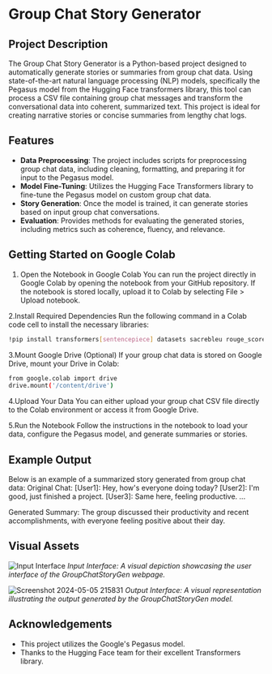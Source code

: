 # Group Chat Story Generator


## Project Description
The Group Chat Story Generator is a Python-based project designed to automatically generate stories or summaries from group chat data. Using state-of-the-art natural language processing (NLP) models, specifically the Pegasus model from the Hugging Face transformers library, this tool can process a CSV file containing group chat messages and transform the conversational data into coherent, summarized text. This project is ideal for creating narrative stories or concise summaries from lengthy chat logs.

## Features
- **Data Preprocessing**: The project includes scripts for preprocessing group chat data, including cleaning, formatting, and preparing it for input to the Pegasus model.
- **Model Fine-Tuning**: Utilizes the Hugging Face Transformers library to fine-tune the Pegasus model on custom group chat data.
- **Story Generation**: Once the model is trained, it can generate stories based on input group chat conversations.
- **Evaluation**: Provides methods for evaluating the generated stories, including metrics such as coherence, fluency, and relevance.

## Getting Started on Google Colab 
1. Open the Notebook in Google Colab
You can run the project directly in Google Colab by opening the notebook from your GitHub repository.
If the notebook is stored locally, upload it to Colab by selecting File > Upload notebook.

2.Install Required Dependencies
Run the following command in a Colab code cell to install the necessary libraries:
  ```bash
!pip install transformers[sentencepiece] datasets sacrebleu rouge_score py7zr -q
```
3.Mount Google Drive (Optional)
If your group chat data is stored on Google Drive, mount your Drive in Colab:

```bash
from google.colab import drive
drive.mount('/content/drive')
```

4.Upload Your Data
You can either upload your group chat CSV file directly to the Colab environment or access it from Google Drive.

5.Run the Notebook
Follow the instructions in the notebook to load your data, configure the Pegasus model, and generate summaries or stories.

## Example Output
Below is an example of a summarized story generated from group chat data:
Original Chat:
[User1]: Hey, how's everyone doing today?
[User2]: I'm good, just finished a project.
[User3]: Same here, feeling productive.
...

Generated Summary:
The group discussed their productivity and recent accomplishments, with everyone feeling positive about their day.


## Visual Assets
![Input Interface](https://github.com/Aakash2003jain/GroupChatStoryGeneration/assets/102961260/b5b9eb7c-5eed-43f5-83ff-45101bf8ad2c)
*Input Interface: A visual depiction showcasing the user interface of the GroupChatStoryGen webpage.*

![Screenshot 2024-05-05 215831](https://github.com/Aakash2003jain/GroupChatStoryGeneration/assets/102961260/dbadaa15-441b-4a60-b458-42b98be3a60f)
*Output Interface: A visual representation illustrating the output generated by the GroupChatStoryGen model.*


## Acknowledgements
- This project utilizes the Google's Pegasus model.
- Thanks to the Hugging Face team for their excellent Transformers library.



